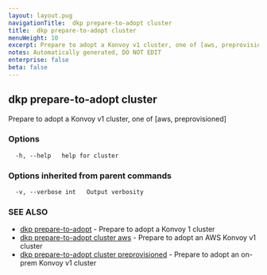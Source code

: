 ```yaml
---
layout: layout.pug
navigationTitle:  dkp prepare-to-adopt cluster
title:  dkp prepare-to-adopt cluster
menuWeight: 10
excerpt: Prepare to adopt a Konvoy v1 cluster, one of [aws, preprovisioned]
notes: Automatically generated, DO NOT EDIT
enterprise: false
beta: false
---
```

<!-- vale off -->
<!-- markdownlint-disable -->

## dkp prepare-to-adopt cluster

Prepare to adopt a Konvoy v1 cluster, one of [aws, preprovisioned]

### Options

```
  -h, --help   help for cluster
```

### Options inherited from parent commands

```
  -v, --verbose int   Output verbosity
```

### SEE ALSO

* [dkp prepare-to-adopt](/dkp/kommander/2.2/cli/dkp/prepare-to-adopt/)	 - Prepare to adopt a Konvoy 1 cluster
* [dkp prepare-to-adopt cluster aws](/dkp/kommander/2.2/cli/dkp/prepare-to-adopt/cluster/aws/)	 - Prepare to adopt an AWS Konvoy v1 cluster
* [dkp prepare-to-adopt cluster preprovisioned](/dkp/kommander/2.2/cli/dkp/prepare-to-adopt/cluster/preprovisioned/)	 - Prepare to adopt an on-prem Konvoy v1 cluster

